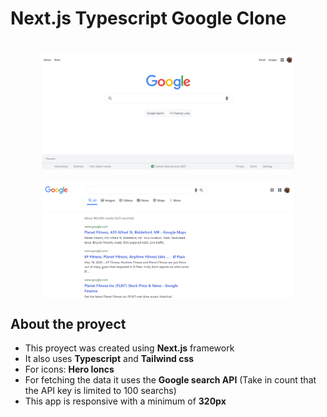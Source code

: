 # **Next.js Typescript Google Clone**

<div style="width:100%;display:flex;flex-wrap:wrap;justify-content:center">
    <img style="width:80%;margin-top:20px" src="./public/images/Google%20Main.png"/>
    <img style="width:80%;margin-top:20px" src="./public/images/SearchPage.png"/>
</div>

## **About the proyect**

- This proyect was created using **Next.js** framework
- It also uses **Typescript** and **Tailwind css**
- For icons: **Hero Ioncs**
- For fetching the data it uses the **Google search API** (Take in count that the API key is limited to 100 searchs)
- This app is responsive with a minimum of **320px**
